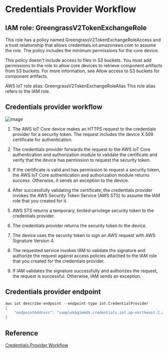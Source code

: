 # Credentials Provider Workflow

## IAM role: GreengrassV2TokenExchangeRole

This role has a policy named GreengrassV2TokenExchangeRoleAccess and a trust relationship that allows credentials.iot.amazonaws.com to assume the role. The policy includes the minimum permissions for the core device.

This policy doesn't include access to files in S3 buckets. You must add permissions to the role to allow core devices to retrieve component artifacts from S3 buckets. For more information, see Allow access to S3 buckets for component artifacts.

AWS IoT role alias: GreengrassV2TokenExchangeRoleAlias
This role alias refers to the IAM role.
 

## Credentials provider workflow

![image](https://user-images.githubusercontent.com/52392004/181392716-4b78f2f8-202a-4190-a8e0-69a9fbd6b5ea.png)

1. The AWS IoT Core device makes an HTTPS request to the credentials provider for a security token. The request includes the device X.509 certificate for authentication.

2. The credentials provider forwards the request to the AWS IoT Core authentication and authorization module to validate the certificate and verify that the device has permission to request the security token.

3. If the certificate is valid and has permission to request a security token, the AWS IoT Core authentication and authorization module returns success. Otherwise, it sends an exception to the device.

4. After successfully validating the certificate, the credentials provider invokes the AWS Security Token Service (AWS STS) to assume the IAM role that you created for it.

5. AWS STS returns a temporary, limited-privilege security token to the credentials provider.

6. The credentials provider returns the security token to the device.

7. The device uses the security token to sign an AWS request with AWS Signature Version 4.

8. The requested service invokes IAM to validate the signature and authorize the request against access policies attached to the IAM role that you created for the credentials provider.

9. If IAM validates the signature successfully and authorizes the request, the request is successful. Otherwise, IAM sends an exception.



## Credentials provider endpoint 

```c
aws iot describe-endpoint --endpoint-type iot:CredentialProvider
{
    "endpointAddress": "samplekbg1m4dh.credentials.iot.ap-northeast-2.amazonaws.com"
}
```


## Reference

[Credentials Provider Workflow](https://docs.aws.amazon.com/iot/latest/developerguide/authorizing-direct-aws.html)
